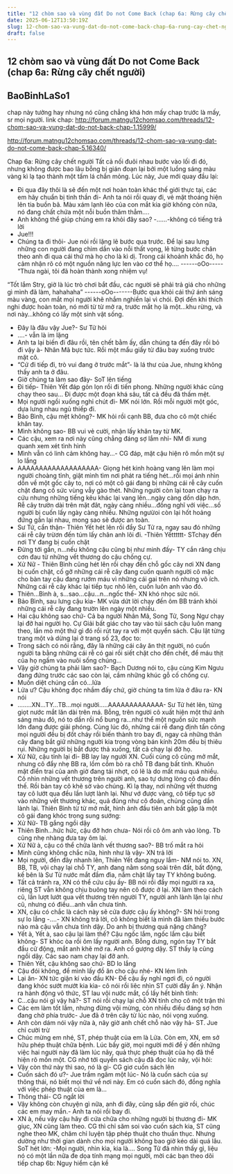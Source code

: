 ```yaml
---
title: "12 chòm sao và vùng đất Do not Come Back (chap 6a: Rừng cây chết người)"
date: 2025-06-12T13:50:19Z
slug: 12-chom-sao-va-vung-dat-do-not-come-back-chap-6a-rung-cay-chet-nguoi
draft: false
---
```


## 12 chòm sao và vùng đất Do not Come Back (chap 6a: Rừng cây chết người)

## BaoBinhLaSo1

chap này tưởng hay nhưng nó cũng chẳng khá hơn mấy chap trước là mấy, sr mọi người.
link chap:
http://forum.matngu12chomsao.com/threads/12-chom-sao-va-vung-dat-do-not-back-chap-1.15999/
 
http://forum.matngu12chomsao.com/threads/12-chom-sao-va-vung-dat-do-not-come-back-chap-5.16340/
 
 
Chap 6a: Rừng cây chết người
Tất cả nối đuôi nhau bước vào lối đi đó, nhưng không được bao lâu bỗng bị gián đoạn lại bởi một luồng sáng màu vàng kì lạ tạo thành một tấm lá chắn mỏng. Lúc này, Jue mới quay đầu lại:
- Đi qua đây thôi là sẽ đến một nơi hoàn toàn khác thế giới thực tại, các em hãy chuẩn bị tinh thần đi- Anh ta nói rồi quay đi, vẻ mặt thoáng hiện lên tia buồn bã. Màu xám lạnh lẽo của con mắt kia giờ không còn nữa, nó đang chất chứa một nỗi buồn thăm thẳm….
- Anh không thể giúp chúng em ra khỏi đây sao?
-……-không có tiếng trả lời
- Jue!!!
- Chúng ta đi thôi- Jue nói rồi lặng lẽ bước qua trước. Để lại sau lưng những con người đang chìm dần vào nỗi thất vọng, lê từng bước chân theo anh đi qua cái thứ mà họ cho là kì dị. Trong cái khoảnh khắc đó, họ cảm nhận rõ có một nguồn năng lực len vào cơ thể họ….
------oOo-----​ 
“Thưa ngài, tôi đã hoàn thành xong nhiệm vụ!
 
“Tốt lắm Stry, giờ là lúc trò chơi bắt đầu, các người sẽ phải trả giá cho những gì mình đã làm, hahahaha”
------oOo-------​Bước qua khỏi cái thứ ánh sáng màu vàng, con mắt mọi người khẽ nhắm nghiền lại vì chói. Đợi đến khi thích nghi được hoàn toàn, nó mới từ từ mở ra, trước mắt họ là một…khu rừng, và nơi này…không có lấy một sinh vật sống.
- Đây là đâu vậy Jue?- Sư Tử hỏi
- ….- vẫn là im lặng
- Anh ta lại biến đi đâu rồi, tên chết bằm ấy, dẫn chúng ta đến đây rồi bỏ đi vậy à- Nhân Mã bực tức. Rồi một mẩu giấy từ đâu bay xuống trước mặt cô.
- “Cứ đi tiếp đi, trò vui đang ở trước mắt”- là lá thư của Jue, nhưng không thấy anh ta ở đâu.
- Giờ chúng ta làm sao đây- SoT lên tiếng
- Đi tiếp- Thiên Yết đáp gỏn lọn rồi đi tiến phong. Những người khác cũng chạy theo sau…
Đi được một đoạn khá sâu, tất cả đều đã thấm mệt.
- Mọi người ngồi xuống nghỉ chút đi- MK nói lớn. Rồi mỗi người một góc, dựa lưng nhau ngủ thiếp đi.
- Bảo Bình, cậu mệt không?- MK hỏi rồi cạnh BB, đưa cho cô một chiếc khăn tay.
- Mình không sao- BB vui vẻ cười, nhận lấy khăn tay từ MK.
- Các cậu, xem ra nơi này cũng chẳng đáng sợ lắm nhỉ- NM đi xung quanh xem xét tình hình
- Mình vẫn có linh cảm không hay…- CG đáp, mặt cậu hiện rõ mồn một sự lo lắng
- AAAAAAAAAAAAAAAAAAA- Giọng hét kinh hoàng vang lên làm mọi người choàng tỉnh, giật mình tìm nơi phát ra tiếng hét…rồi mọi ánh nhìn dồn về một gốc cây to, nơi có một cô gái đang bị những cái rễ cây cuốn chặt đang cố sức vùng vẫy gào thét. Những người còn lại toan chạy ra cứu nhưng những tiếng kêu khác lại vang lên…ngày càng dồn dập hơn. Rễ cây trườn dài trên mặt đât, ngày càng nhiều…đồng nghĩ với việc…số người bị cuốn lấy ngày càng nhiều. Những ngưừoi còn lại hốt hoảng đứng gần lại nhau, mong sao sẽ được an toàn.
- Sư Tử, cẩn thận- Thiên Yết hét lên rồi đẩy Sư Tử ra, ngay sau đó những cái rễ cây trừơn đến túm lấy chân anh lôi đi.
-Thiên Yếtttttt- STchạy đến nơi TY đang bị cuốn chặt
- Đừng tới gần, n…nếu không cậu cũng bị như minh đấy- TY cắn răng chịu cơn đau từ những vết thương do cậu chống cự.
- Xử Nữ - Thiên Bình cũng hét lên rồi chạy đến chỗ gốc cây nơi XN đang bị cuốn chặt, cố gỡ những cái rễ cây đang cuốn quanh người cô mặc cho bàn tay cậu đang rướm máu vì những cái gai trên nó nhưng vô ích. Những cái rễ cây khác lại tiếp tục nhô lên, cuốn luôn anh vào đó.
- Thiên…Bình à, s…sao…cậu…n…ngốc thế- XN khó nhọc sức nói.
- Bảo Bình, sau lưng cậu kìa- MK vừa dứt lời chạy đến ôm BB tránh khỏi những cái rễ cây đang trườn lên ngày một nhiều.
- Hai cậu không sao chứ- Cả ba người Nhân Mã, Song Tử, Song Ngư chạy lại đỡ hai người họ. Cự Giải bất giác cho tay vào túi sách cậu luôn mang theo, lần mò một thứ gì đó rồi rút tay ra với một quyển sách. Cậu lật từng trang một và dừng lại ở trang số 23, đọc to:
- Trong sách có nói rằng, đây là những cái cây ăn thịt người, nó cuốn người ta bằng những cái rễ có gai rồi siết chặt cho đến chết, để máu thịt của họ ngấm vào nuôi sống chúng…
- Vậy giờ chúng ta phải làm sao?- Bạch Dương nói to, cậu cùng Kim Ngưu đang đứng trước các sao còn lại, cầm những khúc gỗ cố chống cự.
- Muốn diệt chúng cần có…lửa
- Lửa ư? Cậu không đọc nhầm đấy chứ, giờ chúng ta tìm lửa ở đâu ra- KN nói
- ……..XN…TY…TB…mọi người…..AAAAAAAAAAAAA- Sư Tử hét lên, từng giọt nước mắt lăn dài trên má. Bỗng, trên người cô xuất hiện một thứ ánh sáng màu đỏ, nó to dần rồi nổ bung ra…như thể một nguồn sức mạnh lớn đang được giải phóng. Cùng lúc đó, những cái rễ đang định tấn công mọi người đều bị đốt cháy rồi biến thành tro bay đi, ngay cả những thân cây đang bắt giữ những người kia trong vòng bán kính 20m đều bị thiêu rụi. Những người bị bắt được thả xuống, tất cả chạy lại đỡ họ.
- Xử Nữ, cậu tỉnh lại đi- BB lay lay người XN. Cuối cùng cô cũng mở mắt, nhưng cô đẩy nhẹ BB ra, lồm cồm bò ra chỗ TB đang bất tỉnh. Khuôn mặt điển trai của anh giờ đang tái nhợt, có lẽ là do mất máu quá nhiều. Cô nhìn những vết thương trên người anh, sao tự dưng lòng cô đau đến thế. Rồi bàn tay cô khẽ sờ vào chúng. Kì lạ thay, nơi những vết thương tay cô lướt qua đều lần lượt lành lại. Như vớ được vàng, cô tiếp tục sờ vào những vết thương khác, quả đúng như cô đoán, chúng cũng dần lành lại. Thiên Bình từ từ mở mắt, hình ảnh đầu tiên anh bắt gặp là một cô gái đang khóc trong sung sướng:
- Xử Nữ- TB gắng ngồi dậy
- Thiên Bình…hức hức, cậu đỡ hơn chưa- Nói rồi cô ôm anh vào lòng. Tb cũng nhẹ nhàng đưa tay ôm lại.
- Xử Nữ à, cậu có thể chữa lành vết thương sao?- BB trố mắt ra hỏi
- Mình cũng không chắc nữa, hình như là vậy- XN trả lời
- Mọi người, đến đây nhanh lên, Thiên Yết đang nguy lắm- NM nói to. XN, BB, TB, vội chạy lại chỗ TY, anh đang nằm sóng soài trên đất, bất động, kế bên là Sư Tử nước mắt đầm đìa, nắm chặt lấy tay TY không buông.
- Tất cả tránh ra, XN có thể cứu cậu ấy- BB nói rồi đẩy mọi người ra xa, riêng ST vẫn không chịu buông tay nên cô được ở lại. XN làm theo cách cũ, lần lượt lướt qua vết thương trên người TY, người anh lành lặn lại như cũ, nhưng có điều…anh vẫn chưa tỉnh.
- XN, cậu có chắc là cách này sẽ cứa được cậu ấy không?- SN hỏi trong sự lo lắng
-….- XN không trả lời, cô không biết là mình đã làm thiếu bước nào mà cậu vẫn chưa tỉnh dậy. Do anh bị thương quá nặng chăng?
- Yết à, Yết à, sao cậu lại làm thế? Cậu ngốc lắm, ngốc lắm cậu biết không- ST khóc òa rồi ôm lấy người anh. Bỗng dưng, ngón tay TY bắt đầu cử động, mắt anh khẽ mở ra. Anh cố gượng dậy. ST thấy lạ cũng ngồi dậy. Các sao nam chạy lại đỡ anh.
- Thiên Yết, cậu không sao chứ- BD lo lắng
- Cậu đói không, để mình lấy đồ ăn cho cậu nhé- KN lém lỉnh
- Lại ăn- XN tức giận kí vào đầu KN- Để cậu ấy nghỉ ngơi đi, có người đang khóc sướt mướt kia kìa- cô nói rồi liêc nhìn ST cười đầy ẩn ý. Nhận ra hành động vô thức, ST lau vội nước mắt, cố lấy hết bình tĩnh:
- C…cậu nói gì vậy hả?- ST nói rồi chạy lại chỗ XN tính cho cô một trận thì
- Các em làm tốt lắm, nhưng đừng vội mừng, còn nhiều điều đáng sợ hơn đang chờ phía trước- Jue đã ở trên cây từ lúc nào, nói vọng xuống.
- Anh còn dám nói vậy nữa à, nãy giờ anh chết chỗ nào vậy hả- ST. Jue chỉ cười trừ
- Chúc mừng em nhé, ST, phép thuật của em là Lửa. Còn em, XN, em sở hữu phép thuật chữa bệnh. Lúc bấy giờ, mọi người mới để ý đến những việc hai người này đã làm lúc nãy, quả thực phép thuật của họ đã thể hiện rõ mồn một. CG nhớ tới quyển sách cậu đã đọc lúc nãy, vội hỏi:
- Vậy còn thứ này thì sao, nó là gì- CG giơ cuốn sách lên
- Cuốn sách đó ư?- Jue trầm ngâm một lúc- Nó là cuốn sách của sự thông thái, nó biết mọi thứ về nơi này. Em có cuốn sách đó, đồng nghĩa với việc phép thuật của em là…
- Thông thái- CG ngắt lời
- Vậy không còn chuyện gì nữa, anh đi đây, cũng sắp đến giờ rồi, chúc các em may mắn.- Anh ta nói rồi bay đi.
- XN à, nếu vậy cậu hãy đi cứa chữa cho những người bị thương đi- MK giục, XN cũng làm theo. CG thì chỉ săm soi vào cuốn sách kia, ST cũng nghe theo MK, chăm chỉ luyện tập phép thuật cho thuần thục. Nhưng dường như thời gian dành cho mọi người không bao giờ kéo dài quá lâu. SoT hét lớn:
-Mọi người, nhìn kìa, kia là….
Song Tử đã nhìn thấy gì, liệu nó có một lần nữa đe dọa tính mạng mọi người, mời các bạn theo dõi tiếp chap 6b: Nguy hiểm cận kề